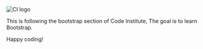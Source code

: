 ![CI logo](https://codeinstitute.s3.amazonaws.com/fullstack/ci_logo_small.png)

This is following the bootstrap section of Code Institute, The goal is to learn Bootstrap.


Happy coding!
